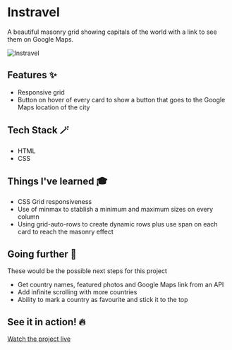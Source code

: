 # Instravel

A beautiful masonry grid showing capitals of the world with a link to see them on Google Maps.

![Instravel](https://user-images.githubusercontent.com/44384270/209961575-2710aca7-6edb-4ad9-94e4-a979ff1016af.png)

## Features ✨

- Responsive grid
- Button on hover of every card to show a button that goes to the Google Maps location of the city

## Tech Stack 🪄

- HTML
- CSS

## Things I've learned 🎓

- CSS Grid responsiveness
- Use of minmax to stablish a minimum and maximum sizes on every column
- Using grid-auto-rows to create dynamic rows plus use span on each card to reach the masonry effect

## Going further 🚀
These would be the possible next steps for this project
- Get country names, featured photos and Google Maps link from an API
- Add infinite scrolling with more countries
- Ability to mark a country as favourite and stick it to the top

## See it in action! 🔥
[Watch the project live](https://mariobarcelo.github.io/instravel/)

